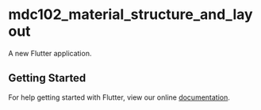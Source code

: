 # mdc102_material_structure_and_layout

A new Flutter application.

## Getting Started

For help getting started with Flutter, view our online
[documentation](https://flutter.io/).
